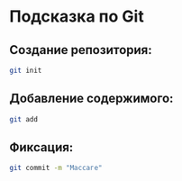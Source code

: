 # Подсказка по Git

## Создание репозитория:
```sh
git init
```

## Добавление содержимого:
```sh
git add
```

## Фиксация:
```sh
git commit -m "Массаге"
```
